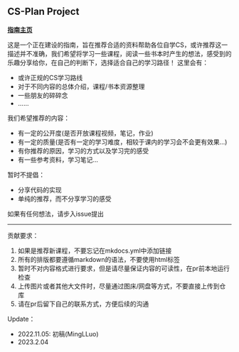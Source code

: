 ## CS-Plan Project
[**指南主页**](https://cs-plan.com)

这是一个正在建设的指南，旨在推荐合适的资料帮助各位自学CS，或许推荐这一描述并不准确，我们希望将学习一些课程，阅读一些书本时产生的想法，感受到的乐趣分享给你，在自己的判断下，选择适合自己的学习路径！
这里会有：
- 或许正规的CS学习路线
- 对于不同内容的总体介绍，课程/书本资源整理
- 一些朋友的碎碎念
- ......

我们希望推荐的内容：
- 有一定的公开度(是否开放课程视频，笔记，作业)
- 有一定的质量(是否有一定的学习难度，相较于课内的学习会不会更有效果...)
- 有你推荐的原因，学习的方式以及学习完的感受
- 有一些参考资料，学习笔记...

暂时不提倡：
- 分享代码的实现
- 单纯的推荐，而不分享学习的感受

如果有任何想法，请步入issue提出

---
贡献要求：
1. 如果是推荐新课程，不要忘记在mkdocs.yml中添加链接
2. 所有的排版都要遵循markdown的语法，不要使用html标签
3. 暂时不对内容格式进行要求，但是请尽量保证内容的可读性，在pr前本地运行检查
4. 上传图片或者其他大文件时，尽量通过图床/网盘等方式，不要直接上传到仓库
5. 请在pr后留下自己的联系方式，方便后续的沟通

Update：
- 2022.11.05: 初稿(MingLLuo)
- 2023.2.04